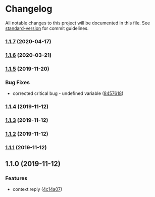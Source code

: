 # Changelog

All notable changes to this project will be documented in this file. See [standard-version](https://github.com/conventional-changelog/standard-version) for commit guidelines.

### [1.1.7](https://github.com/gospime/koa-reply/compare/v1.1.6...v1.1.7) (2020-04-17)

### [1.1.6](https://github.com/gospime/koa-reply/compare/v1.1.5...v1.1.6) (2020-03-21)

### [1.1.5](https://github.com/gospime/koa-reply/compare/v1.1.4...v1.1.5) (2019-11-20)


### Bug Fixes

* corrected critical bug - undefined variable ([8457618](https://github.com/gospime/koa-reply/commit/8457618bed609c3cf79f464302107ed131ecb966))

### [1.1.4](https://github.com/gospime/koa-reply/compare/v1.1.3...v1.1.4) (2019-11-12)

### [1.1.3](https://github.com/gospime/koa-reply/compare/v1.1.2...v1.1.3) (2019-11-12)

### [1.1.2](https://github.com/gospime/koa-reply/compare/v1.1.1...v1.1.2) (2019-11-12)

### [1.1.1](https://github.com/gospime/koa-reply/compare/v1.1.0...v1.1.1) (2019-11-12)

## 1.1.0 (2019-11-12)


### Features

* context.reply ([4c14a07](https://github.com/gospime/koa-reply/commit/4c14a0767a1e30790cddccf1b33054e9d2efd3dd))
